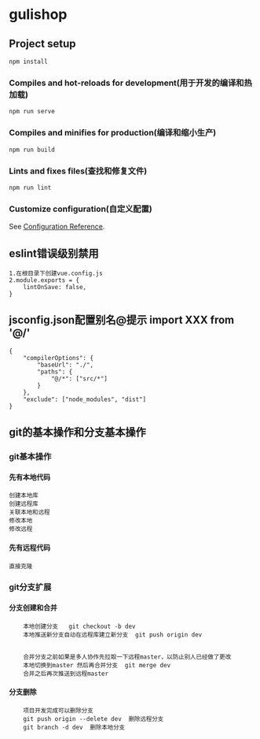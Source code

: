 # gulishop

## Project setup
```
npm install
```

### Compiles and hot-reloads for development(用于开发的编译和热加载)
```
npm run serve
```

### Compiles and minifies for production(编译和缩小生产)
```
npm run build
```

### Lints and fixes files(查找和修复文件)
```
npm run lint
```

### Customize configuration(自定义配置)
See [Configuration Reference](https://cli.vuejs.org/config/).

## eslint错误级别禁用
    1.在根目录下创建vue.config.js
    2.module.exports = {
  		lintOnSave: false,
	}

## jsconfig.json配置别名@提示     import XXX from '@/'
    {
        "compilerOptions": {
            "baseUrl": "./",
            "paths": {
                "@/*": ["src/*"]
            }
        },
        "exclude": ["node_modules", "dist"]
    }

## git的基本操作和分支基本操作

### git基本操作
#### 先有本地代码
	创建本地库
	创建远程库
	关联本地和远程
	修改本地
	修改远程
	


#### 先有远程代码
	直接克隆


###	git分支扩展
#### 分支创建和合并
		本地创建分支   git checkout -b dev
		本地推送新分支自动在远程库建立新分支  git push origin dev


		合并分支之前如果是多人协作先拉取一下远程master，以防止别人已经做了更改
		本地切换到master 然后再合并分支  git merge dev 
		合并之后再次推送到远程master


#### 分支删除
		项目开发完成可以删除分支		  
		git push origin --delete dev  删除远程分支
		git branch -d dev  删除本地分支 
